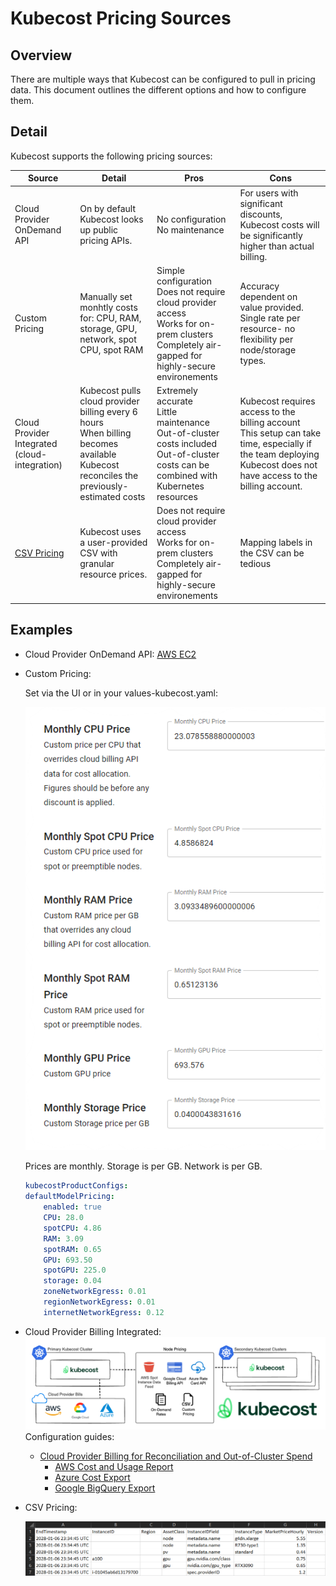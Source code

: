 # Kubecost Pricing Sources

## Overview

There are multiple ways that Kubecost can be configured to pull in pricing data. This document outlines the different options and how to configure them.

## Detail

Kubecost supports the following pricing sources:

| Source | Detail | Pros | Cons |
|--|--|--|--|
| Cloud Provider OnDemand API | On by default<br>Kubecost looks up public pricing APIs. | No configuration<br>No maintenance | For users with significant discounts, Kubecost costs will be significantly higher than actual billing. |
| Custom Pricing | Manually set monhtly costs for: CPU, RAM, storage, GPU, network, spot CPU, spot RAM | Simple configuration<br>Does not require cloud provider access<br>Works for on-prem clusters<br>Completely air-gapped for highly-secure environements  | Accuracy dependent on value provided. Single rate per resource- no flexibility per node/storage types. |
| Cloud Provider Integrated (cloud-integration) | Kubecost pulls cloud provider billing every 6 hours<br>When billing becomes available Kubecost reconciles the previously-estimated costs | Extremely accurate<br>Little maintenance<br>Out-of-cluster costs included<br>Out-of-cluster costs can be combined with Kubernetes resources | Kubecost requires access to the billing account<br>This setup can take time, especially if the team deploying Kubecost does not have access to the billing account. |
| [CSV Pricing](../install-and-configure/advanced-configuration/csv-pricing.md) | Kubecost uses a user-provided CSV with granular resource prices. | Does not require cloud provider access<br>Works for on-prem clusters<br>Completely air-gapped for highly-secure environements | Mapping labels in the CSV can be tedious |

## Examples

- Cloud Provider OnDemand API: [AWS EC2](https://pricing.us-east-1.amazonaws.com/offers/v1.0/aws/AmazonEC2/current/us-east-2/index.json)

- Custom Pricing:

    Set via the UI or in your values-kubecost.yaml:

    ![UI Custom Pricing Screenshot](../images/custom-pricing.png)

    Prices are monthly. Storage is per GB. Network is per GB.

    ```yaml
    kubecostProductConfigs:
    defaultModelPricing:
        enabled: true
        CPU: 28.0
        spotCPU: 4.86
        RAM: 3.09
        spotRAM: 0.65
        GPU: 693.50
        spotGPU: 225.0
        storage: 0.04
        zoneNetworkEgress: 0.01
        regionNetworkEgress: 0.01
        internetNetworkEgress: 0.12
    ```

- Cloud Provider Billing Integrated:
    ![Cloud Provider Billing Integrated](../images/cloud-bill-diagram.png)
    Configuration guides:
  - [Cloud Provider Billing for Reconciliation and Out-of-Cluster Spend](/install-and-configure/install/cloud-integration/README.md)
    - [AWS Cost and Usage Report](/install-and-configure/install/cloud-integration/aws-cloud-integrations/aws-cloud-integrations.md)
    - [Azure Cost Export](/install-and-configure/install/cloud-integration/azure-out-of-cluster/azure-out-of-cluster.md)
    - [Google BigQuery Export](/install-and-configure/install/cloud-integration/gcp-out-of-cluster/README.md)
- CSV Pricing:

    ![CSV Pricing Table](/images/pricing.png)
